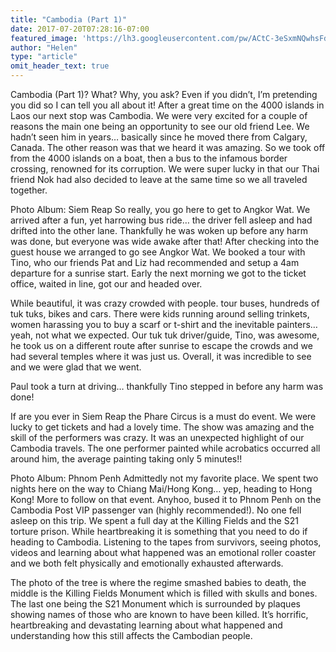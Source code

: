 ```yaml
---
title: "Cambodia (Part 1)"
date: 2017-07-20T07:28:16-07:00
featured_image: 'https://lh3.googleusercontent.com/pw/ACtC-3eSxmNQwhsFdayjWsjtDjCbh1hLq5SfONxzl1OhEwpo4cxFkuB1BGS6uKFAtMLNadITHyfRuqZXKHn6xbSo0mxJmdgXr94dOmh042qZgKTMx_BCkXVNymtfQLrc4UwV-JXjITf-6jl5LuVDjgeri29RAw=w1210-h908-no'
author: "Helen"
type: "article"
omit_header_text: true
---
```


Cambodia (Part 1)? What? Why, you ask?  Even if you didn’t, I’m pretending you did so I can tell you all about it!  After a great time on the 4000 islands in Laos our next stop was Cambodia.  We were very excited for a couple of reasons the main one being an opportunity to see our old friend Lee.  We hadn’t seen him in years… basically since he moved there from Calgary, Canada.  The other reason was that we heard it was amazing.  So we took off from the 4000 islands on a boat, then a bus to the infamous border crossing, renowned for its corruption.  We were super lucky in that our Thai friend Nok had also decided to leave at the same time so we all traveled together. 



Photo Album: Siem Reap
So really, you go here to get to Angkor Wat.  We arrived after a fun, yet harrowing bus ride… the driver fell asleep and had drifted into the other lane.  Thankfully he was woken up before any harm was done, but everyone was wide awake after that!  After checking into the guest house we arranged to go see Angkor Wat.  We booked a tour with Tino, who our friends Pat and Liz had recommended and setup a 4am departure for a sunrise start.  Early the next morning we got to the ticket office, waited in line, got our and headed over.

While beautiful, it was crazy crowded with people. tour buses, hundreds of tuk tuks, bikes and cars.  There were kids running around selling trinkets, women harassing you to buy a scarf or t-shirt and the inevitable painters… yeah, not what we expected.  Our tuk tuk driver/guide, Tino, was awesome, he took us on a different route after sunrise to escape the crowds and we had several temples where it was just us.  Overall, it was incredible to see and we were glad that we went.












Paul took a turn at driving… thankfully Tino stepped in before any harm was done!  



If are you ever in Siem Reap the Phare Circus is a must do event.  We were lucky to get tickets and had a lovely time.  The show was amazing and the skill of the performers was crazy.  It was an unexpected highlight of our Cambodia travels.  The one performer painted while acrobatics occurred all around him, the average painting taking only 5 minutes!! 




Photo Album: Phnom Penh
Admittedly not my favorite place.  We spent two nights here on the way to Chiang Mai/Hong Kong… yep, heading to Hong Kong!  More to follow on that event.  Anyhoo, bused it to Phnom Penh on the Cambodia Post VIP passenger van (highly recommended!).  No one fell asleep on this trip.  We spent a full day at the Killing Fields and the S21 torture prison.  While heartbreaking it is something that you need to do if heading to Cambodia.  Listening to the tapes from survivors, seeing photos, videos and learning about what happened was an emotional roller coaster and we both felt physically and emotionally exhausted afterwards.

The photo of the tree is where the regime smashed babies to death, the middle is the Killing Fields Monument which is filled with skulls and bones.  The last one being the S21 Monument which is surrounded by plaques showing names of those who are known to have been killed.  It’s horrific, heartbreaking and devastating learning about what happened and understanding how this still affects the Cambodian people.
